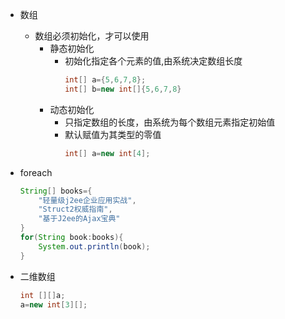 - 数组

  - 数组必须初始化，才可以使用
    - 静态初始化
      - 初始化指定各个元素的值,由系统决定数组长度
        ```java
        int[] a={5,6,7,8};
        int[] b=new int[]{5,6,7,8}
        ```
    - 动态初始化
      - 只指定数组的长度，由系统为每个数组元素指定初始值
      - 默认赋值为其类型的零值
        ```java
        int[] a=new int[4];
        ```

- foreach
  ```java
  String[] books={
      "轻量级j2ee企业应用实战",
      "Struct2权威指南",
      "基于J2ee的Ajax宝典"
  }
  for(String book:books){
      System.out.println(book);
  }
  ```
- 二维数组
  ```java
  int [][]a;
  a=new int[3][];
  ```
